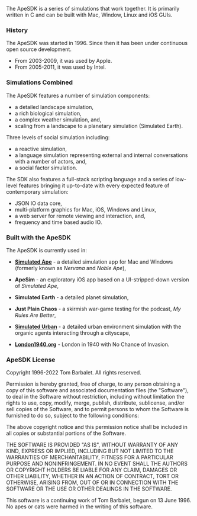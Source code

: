 The ApeSDK is a series of simulations that work together. It is primarily written in C and can be built with Mac, Window, Linux and iOS GUIs.

### History

The ApeSDK was started in 1996. Since then it has been under continuous open source development.

* From 2003-2009, it was used by Apple. 
* From 2005-2011, it was used by Intel.

### Simulations Combined

The ApeSDK features a number of simulation components:

* a detailed landscape simulation,
* a rich biological simulation,
* a complex weather simulation, and,
* scaling from a landscape to a planetary simulation (Simulated Earth).

Three levels of social simulation including:

* a reactive simulation,
* a language simulation representing external and internal conversations with a number of actors, and,
* a social factor simulation.

The SDK also features a full-stack scripting language and a series of low-level features bringing it up-to-date with every expected feature of contemporary simulation:

* JSON IO data core,
* multi-platform graphics for Mac, iOS, Windows and Linux,
* a web server for remote viewing and interaction, and,
* frequency and time based audio IO.

### Built with the ApeSDK

The ApeSDK is currently used in:

* **[Simulated Ape](https://gitlab.com/barbalet/simulatedape/)** - a detailed simulation app for Mac and Windows (formerly known as *Nervana* and *Noble Ape*),

* **ApeSim** - an exploratory iOS app based on a UI-stripped-down version of *Simulated Ape*,

* **Simulated Earth** - a detailed planet simulation,

* **Just Plain Chaos** - a skirmish war-game testing for the podcast, *My Rules Are Better*,

* **[Simulated Urban](https://https://gitlab.com/barbalet/urban/)** - a detailed urban environment simulation with the organic agents interacting through a cityscape,

* **[London1940.org](https://london1940.org)** - London in 1940 with No Chance of Invasion.

### ApeSDK License

Copyright 1996-2022 Tom Barbalet. All rights reserved.
 
Permission is hereby granted, free of charge, to any person obtaining a copy of this software and associated documentation files (the "Software"), to deal in the Software without restriction, including without limitation the rights to use, copy, modify, merge, publish, distribute, sublicense, and/or sell copies of the Software, and to permit persons to whom the Software is furnished to do so, subject to the following conditions:
 
The above copyright notice and this permission notice shall be included in all copies or substantial portions of the Software.
 
THE SOFTWARE IS PROVIDED "AS IS", WITHOUT WARRANTY OF ANY KIND, EXPRESS OR IMPLIED, INCLUDING BUT NOT LIMITED TO THE WARRANTIES OF MERCHANTABILITY, FITNESS FOR A PARTICULAR PURPOSE AND NONINFRINGEMENT. IN NO EVENT SHALL THE AUTHORS OR COPYRIGHT HOLDERS BE LIABLE FOR ANY CLAIM, DAMAGES OR OTHER LIABILITY, WHETHER IN AN ACTION OF CONTRACT, TORT OR OTHERWISE, ARISING FROM, OUT OF OR IN CONNECTION WITH THE SOFTWARE OR THE USE OR OTHER DEALINGS IN THE SOFTWARE.
 
This software is a continuing work of Tom Barbalet, begun on 13 June 1996. No apes or cats were harmed in the writing of this software.
